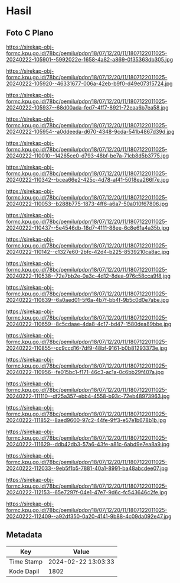 # Hasil

## Foto C Plano

https://sirekap-obj-formc.kpu.go.id/78bc/pemilu/pdpr/18/07/12/20/11/1807122011025-20240222-105901--5992022e-1658-4a82-a869-0f35363db305.jpg

https://sirekap-obj-formc.kpu.go.id/78bc/pemilu/pdpr/18/07/12/20/11/1807122011025-20240222-105920--46331677-006a-42eb-b9f0-d49e07315724.jpg

https://sirekap-obj-formc.kpu.go.id/78bc/pemilu/pdpr/18/07/12/20/11/1807122011025-20240222-105937--68d00ada-fed7-4ff7-8921-72eaa6b7ea58.jpg

https://sirekap-obj-formc.kpu.go.id/78bc/pemilu/pdpr/18/07/12/20/11/1807122011025-20240222-105954--a0ddeeda-d670-4348-9cda-541b4867d39d.jpg

https://sirekap-obj-formc.kpu.go.id/78bc/pemilu/pdpr/18/07/12/20/11/1807122011025-20240222-110010--14265ce0-d793-48bf-be7a-71cb8d5b3775.jpg

https://sirekap-obj-formc.kpu.go.id/78bc/pemilu/pdpr/18/07/12/20/11/1807122011025-20240222-110342--bcea66e2-425c-4d78-af41-5018ea266f7e.jpg

https://sirekap-obj-formc.kpu.go.id/78bc/pemilu/pdpr/18/07/12/20/11/1807122011025-20240222-110053--b288b775-1873-4ff6-a6a7-50a010f67806.jpg

https://sirekap-obj-formc.kpu.go.id/78bc/pemilu/pdpr/18/07/12/20/11/1807122011025-20240222-110437--5e4546db-18d7-4111-88ee-6c8e61a4a35b.jpg

https://sirekap-obj-formc.kpu.go.id/78bc/pemilu/pdpr/18/07/12/20/11/1807122011025-20240222-110142--c1327e60-2bfc-42d4-b225-8539210ca8ac.jpg

https://sirekap-obj-formc.kpu.go.id/78bc/pemilu/pdpr/18/07/12/20/11/1807122011025-20240222-110538--72e7bb2e-0a3c-4d12-8dea-976c58cca9f8.jpg

https://sirekap-obj-formc.kpu.go.id/78bc/pemilu/pdpr/18/07/12/20/11/1807122011025-20240222-110639--6a0aed01-5f6a-4b7f-bb4f-9b5c0d0e7abe.jpg

https://sirekap-obj-formc.kpu.go.id/78bc/pemilu/pdpr/18/07/12/20/11/1807122011025-20240222-110659--8c5cdaae-4da8-4c17-bd47-1580dea89bbe.jpg

https://sirekap-obj-formc.kpu.go.id/78bc/pemilu/pdpr/18/07/12/20/11/1807122011025-20240222-110855--cc9ccd16-7df9-48bf-9161-b0b81293373e.jpg

https://sirekap-obj-formc.kpu.go.id/78bc/pemilu/pdpr/18/07/12/20/11/1807122011025-20240222-110956--fe015bc1-f171-46c3-ac1a-0c6bb29f407a.jpg

https://sirekap-obj-formc.kpu.go.id/78bc/pemilu/pdpr/18/07/12/20/11/1807122011025-20240222-111110--df25a357-ebb4-4558-b93c-72eb48973963.jpg

https://sirekap-obj-formc.kpu.go.id/78bc/pemilu/pdpr/18/07/12/20/11/1807122011025-20240222-111852--8aed9600-97c2-44fe-9ff3-e57e1b678b1b.jpg

https://sirekap-obj-formc.kpu.go.id/78bc/pemilu/pdpr/18/07/12/20/11/1807122011025-20240222-111629--ddb42db3-57a6-43fe-a81c-6abd9e7ea8a9.jpg

https://sirekap-obj-formc.kpu.go.id/78bc/pemilu/pdpr/18/07/12/20/11/1807122011025-20240222-112033--9eb5f1b5-7881-40a1-8991-ba48abcdee07.jpg

https://sirekap-obj-formc.kpu.go.id/78bc/pemilu/pdpr/18/07/12/20/11/1807122011025-20240222-112153--65e7297f-04e1-47e7-9d6c-fc543646c2fe.jpg

https://sirekap-obj-formc.kpu.go.id/78bc/pemilu/pdpr/18/07/12/20/11/1807122011025-20240222-112409--a92df350-0a20-4141-9b88-4c09da092e47.jpg


## Metadata

| Key        | Value               |
| ---------- | ------------------- |
| Time Stamp | 2024-02-22 13:03:33 |
| Kode Dapil | 1802                |



